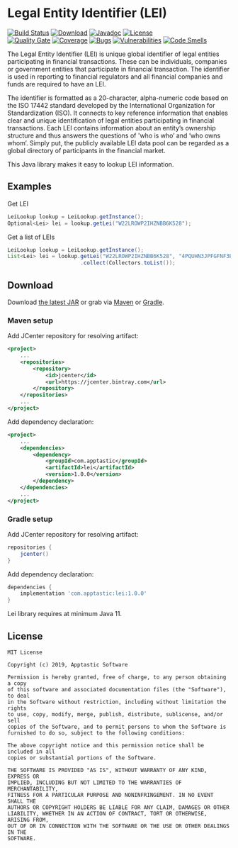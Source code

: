 Legal Entity Identifier (LEI)
=============================

[![Build Status](https://travis-ci.org/w3stling/lei.svg?branch=master)](https://travis-ci.org/w3stling/lei)
[![Download](https://api.bintray.com/packages/apptastic/maven-repo/lei/images/download.svg)](https://bintray.com/apptastic/maven-repo/lei/_latestVersion)
[![Javadoc](https://img.shields.io/badge/javadoc-1.2.9-blue.svg)](https://w3stling.github.io/lei/javadoc/1.2.9)
[![License](http://img.shields.io/:license-MIT-blue.svg?style=flat-round)](http://apptastic-software.mit-license.org)   
[![Quality Gate](https://sonarcloud.io/api/project_badges/measure?project=com.apptastic%3Alei&metric=alert_status)](https://sonarcloud.io/dashboard?id=com.apptastic%3Alei)
[![Coverage](https://sonarcloud.io/api/project_badges/measure?project=com.apptastic%3Alei&metric=coverage)](https://sonarcloud.io/component_measures?id=com.apptastic%3Alei&metric=Coverage)
[![Bugs](https://sonarcloud.io/api/project_badges/measure?project=com.apptastic%3Alei&metric=bugs)](https://sonarcloud.io/component_measures?id=com.apptastic%3Alei&metric=bugs)
[![Vulnerabilities](https://sonarcloud.io/api/project_badges/measure?project=com.apptastic%3Alei&metric=vulnerabilities)](https://sonarcloud.io/component_measures?id=com.apptastic%3Alei&metric=vulnerabilities)
[![Code Smells](https://sonarcloud.io/api/project_badges/measure?project=com.apptastic%3Alei&metric=code_smells)](https://sonarcloud.io/component_measures?id=com.apptastic%3Alei&metric=code_smells)

The Legal Entity Identifier (LEI) is unique global identifier of legal entities participating in financial transactions.
These can be individuals, companies or government entities that participate in financial transaction.
The identifier is used in reporting to financial regulators and all financial companies and funds are required to have an LEI.

The identifier is formatted as a 20-character, alpha-numeric code based on the ISO 17442 standard developed by the International Organization for Standardization (ISO).
It connects to key reference information that enables clear and unique identification of legal entities participating in financial transactions.
Each LEI contains information about an entity’s ownership structure and thus answers the questions of 'who is who’ and ‘who owns whom’.
Simply put, the publicly available LEI data pool can be regarded as a global directory of participants in the financial market.

This Java library makes it easy to lookup LEI information.

Examples
--------
Get LEI
```java
LeiLookup lookup = LeiLookup.getInstance();
Optional<Lei> lei = lookup.getLei("W22LROWP2IHZNBB6K528");
```

Get a list of LEIs
```java
LeiLookup lookup = LeiLookup.getInstance();
List<Lei> lei = lookup.getLei("W22LROWP2IHZNBB6K528", "4PQUHN3JPFGFNF3BB653")
                       .collect(Collectors.toList());
```


Download
--------

Download [the latest JAR][1] or grab via [Maven][2] or [Gradle][3].

### Maven setup
Add JCenter repository for resolving artifact:
```xml
<project>
    ...
    <repositories>
        <repository>
            <id>jcenter</id>
            <url>https://jcenter.bintray.com</url>
        </repository>
    </repositories>
    ...
</project>
```

Add dependency declaration:
```xml
<project>
    ...
    <dependencies>
        <dependency>
            <groupId>com.apptastic</groupId>
            <artifactId>lei</artifactId>
            <version>1.0.0</version>
        </dependency>
    </dependencies>
    ...
</project>
```

### Gradle setup
Add JCenter repository for resolving artifact:
```groovy
repositories {
    jcenter()
}
```

Add dependency declaration:
```groovy
dependencies {
    implementation 'com.apptastic:lei:1.0.0'
}
```

Lei library requires at minimum Java 11.

License
-------

    MIT License
    
    Copyright (c) 2019, Apptastic Software
    
    Permission is hereby granted, free of charge, to any person obtaining a copy
    of this software and associated documentation files (the "Software"), to deal
    in the Software without restriction, including without limitation the rights
    to use, copy, modify, merge, publish, distribute, sublicense, and/or sell
    copies of the Software, and to permit persons to whom the Software is
    furnished to do so, subject to the following conditions:
    
    The above copyright notice and this permission notice shall be included in all
    copies or substantial portions of the Software.
    
    THE SOFTWARE IS PROVIDED "AS IS", WITHOUT WARRANTY OF ANY KIND, EXPRESS OR
    IMPLIED, INCLUDING BUT NOT LIMITED TO THE WARRANTIES OF MERCHANTABILITY,
    FITNESS FOR A PARTICULAR PURPOSE AND NONINFRINGEMENT. IN NO EVENT SHALL THE
    AUTHORS OR COPYRIGHT HOLDERS BE LIABLE FOR ANY CLAIM, DAMAGES OR OTHER
    LIABILITY, WHETHER IN AN ACTION OF CONTRACT, TORT OR OTHERWISE, ARISING FROM,
    OUT OF OR IN CONNECTION WITH THE SOFTWARE OR THE USE OR OTHER DEALINGS IN THE
    SOFTWARE.


[1]: https://bintray.com/apptastic/maven-repo/lei/_latestVersion
[2]: https://maven.apache.org
[3]: https://gradle.org